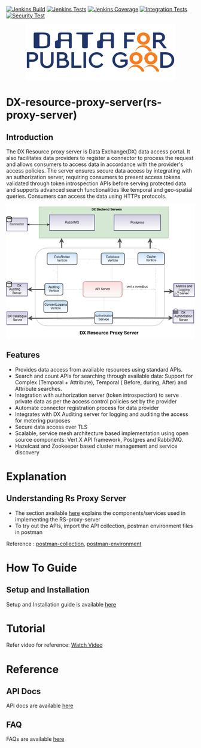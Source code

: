 [![Jenkins Build](https://img.shields.io/jenkins/build?jobUrl=https%3A%2F%2Fjenkins.iudx.io%2Fview%2Fiudx-master%2Fjob%2FIUDX%2520RS-Proxy%2520(master)%2520pipeline%2F&label=Build)](https://jenkins.iudx.io/view/iudx-master/job/IUDX%20RS-Proxy%20(master)%20pipeline/lastBuild/)
[![Jenkins Tests](https://img.shields.io/jenkins/tests?jobUrl=https%3A%2F%2Fjenkins.iudx.io%2Fview%2Fiudx-master%2Fjob%2FIUDX%2520RS-Proxy%2520(master)%2520pipeline%2F&label=Unit%20Test)](https://jenkins.iudx.io/view/iudx-master/job/IUDX%20RS-Proxy%20(master)%20pipeline/lastBuild/testReport/)
[![Jenkins Coverage](https://img.shields.io/jenkins/coverage/jacoco?jobUrl=https%3A%2F%2Fjenkins.iudx.io%2Fview%2Fiudx-master%2Fjob%2FIUDX%2520RS-Proxy%2520(master)%2520pipeline%2F&label=Coverage)](https://jenkins.iudx.io/view/iudx-master/job/IUDX%20RS-Proxy%20(master)%20pipeline/lastBuild/jacoco/)
[![Integration Tests](https://img.shields.io/jenkins/build?jobUrl=https%3A%2F%2Fjenkins.iudx.io%2Fview%2Fiudx-master%2Fjob%2FIUDX%2520RS-Proxy%2520(master)%2520pipeline%2F&label=Integration%20Tests)](https://jenkins.iudx.io/view/iudx-master/job/IUDX%20RS-Proxy%20(master)%20pipeline/lastBuild/Integration_20Test_20Report/)
[![Security Test](https://img.shields.io/jenkins/build?jobUrl=https%3A%2F%2Fjenkins.iudx.io%2Fview%2Fiudx-master%2Fjob%2FIUDX%2520RS-Proxy%2520(master)%2520pipeline%2F&label=Security%20Test)](https://jenkins.iudx.io/view/iudx-master/job/IUDX%20RS-Proxy%20(master)%20pipeline/lastBuild/zap/)

<p align="center">
<img src="./docs/cdpg.png" width="400">
</p>

# DX-resource-proxy-server(rs-proxy-server)

## Introduction

The DX Resource proxy server is Data Exchange(DX) data access portal.
It also facilitates data providers to register a connector to process the request and allows consumers to access data in
accordance with the provider's access policies.
The server ensures secure data access by integrating with an authorization server, requiring consumers to present access
tokens validated through token introspection APIs before serving protected data and supports advanced search
functionalities like temporal and geo-spatial queries.
Consumers can access the data using HTTPs protocols.

<p align="center">
<img src="./docs/Resource Proxy Server Interactions.png">
</p>

## Features

- Provides data access from available resources using standard APIs.
- Search and count APIs for searching through available data: Support for Complex (Temporal + Attribute), Temporal (
  Before, during, After) and Attribute searches.
- Integration with authorization server (token introspection) to serve private data as per the access control policies
  set by the provider
- Automate connector registration process for data provider
- Integrates with DX Auditing server for logging and auditing the access for metering purposes
- Secure data access over TLS
- Scalable, service mesh architecture based implementation using open source components: Vert.X API framework, Postgres
  and RabbitMQ.
- Hazelcast and Zookeeper based cluster management and service discovery

# Explanation

## Understanding Rs Proxy Server

- The section available [here](./docs/Solution_Architecture.md) explains the components/services used in implementing
  the RS-proxy-server
- To try out the APIs, import the API collection, postman environment files in postman

Reference : [postman-collection](src/test/resources/IUDX-Resource-Proxy-Server-Consumer-APIs.postman_collection.json), [postman-environment](src/test/resources/Resource-Proxy-Server-Consumer-APIs.postman_environment.json)

# How To Guide
## Setup and Installation

Setup and Installation guide is available [here](./docs/SETUP-and-Installation.md)

# Tutorial
Refer video for reference: 
[Watch Video](https://github.com/user-attachments/assets/37e80da7-14f6-4333-82c3-2d5159184bb2)

# Reference
## API Docs

API docs are
available [here](https://redocly.github.io/redoc/?url=https://raw.githubusercontent.com/datakaveri/iudx-rs-proxy/master/docs/openapi.yaml)

## FAQ
FAQs are available [here](./docs/FAQ.md)
